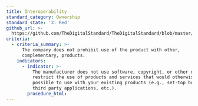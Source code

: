 ```yaml
---
title: Interoperability
standard_category: Ownership
standard_state: '3: Red'
github_url: >-
  https://github.com/TheDigitalStandard/TheDigitalStandard/blob/master/Ownership%20(Is%20it%20mine%3F)%2FOwnership%2FInteroperability.yaml
criteria:
  - criteria_summary: >-
      The company does not prohibit use of the product with other,
      complementary, products.
    indicators:
      - indicator: >-
          The manufacturer does not use software, copyright, or other devices to
          restrict the use of products and services that would otherwise be
          possible to use with your existing products (e.g., set-top boxes,
          third party applications, etc.).
        procedure_html:
---
```



